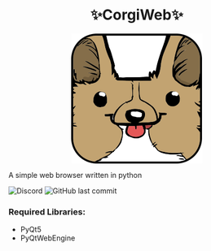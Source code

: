 <h1 align="center">✨CorgiWeb✨</h1>
<p align="center">
  <img src="ir.png" align=center></img>
</p>
<p">A simple web browser written in python</p>
<p><img href="https://discord.gg/UWy4sC7bQt" alt="Discord" src="https://img.shields.io/discord/1058068024999034930"> <img alt="GitHub last commit" src="https://img.shields.io/github/last-commit/FemboyBruher1337/corgiweb"></p>

<h3 align="left">Required Libraries:</h3>
<ul>
  <li>PyQt5</li>
  <li>PyQtWebEngine</li>
</ul>
